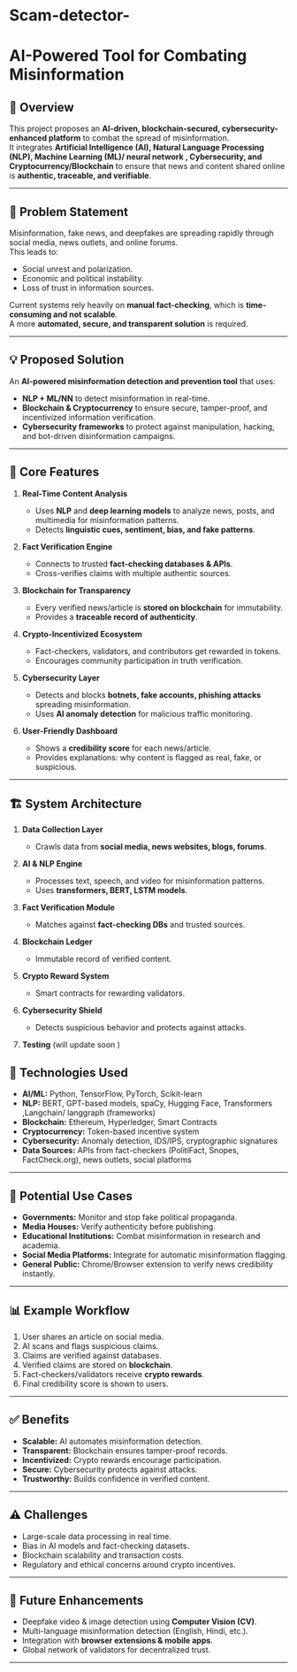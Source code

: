 # Scam-detector-
# AI-Powered Tool for Combating Misinformation

## 📌 Overview
This project proposes an **AI-driven, blockchain-secured, cybersecurity-enhanced platform** to combat the spread of misinformation.  
It integrates **Artificial Intelligence (AI), Natural Language Processing (NLP), Machine Learning (ML)/ neural network , Cybersecurity, and Cryptocurrency/Blockchain** to ensure that news and content shared online is **authentic, traceable, and verifiable**.

---

## 🎯 Problem Statement
Misinformation, fake news, and deepfakes are spreading rapidly through social media, news outlets, and online forums.  
This leads to:
- Social unrest and polarization.  
- Economic and political instability.  
- Loss of trust in information sources.  

Current systems rely heavily on **manual fact-checking**, which is **time-consuming and not scalable**.  
A more **automated, secure, and transparent solution** is required.

---

## 💡 Proposed Solution
An **AI-powered misinformation detection and prevention tool** that uses:
- **NLP + ML/NN** to detect misinformation in real-time.  
- **Blockchain & Cryptocurrency** to ensure secure, tamper-proof, and incentivized information verification.  
- **Cybersecurity frameworks** to protect against manipulation, hacking, and bot-driven disinformation campaigns.  

---

## 🔑 Core Features
1. **Real-Time Content Analysis**
   - Uses **NLP** and **deep learning models** to analyze news, posts, and multimedia for misinformation patterns.  
   - Detects **linguistic cues, sentiment, bias, and fake patterns**.

2. **Fact Verification Engine**
   - Connects to trusted **fact-checking databases & APIs**.  
   - Cross-verifies claims with multiple authentic sources.  

3. **Blockchain for Transparency**
   - Every verified news/article is **stored on blockchain** for immutability.  
   - Provides a **traceable record of authenticity**.  

4. **Crypto-Incentivized Ecosystem**
   - Fact-checkers, validators, and contributors get rewarded in tokens.  
   - Encourages community participation in truth verification.  

5. **Cybersecurity Layer**
   - Detects and blocks **botnets, fake accounts, phishing attacks** spreading misinformation.  
   - Uses **AI anomaly detection** for malicious traffic monitoring.  

6. **User-Friendly Dashboard**
   - Shows a **credibility score** for each news/article.  
   - Provides explanations: why content is flagged as real, fake, or suspicious.  

---

## 🏗️ System Architecture
1. **Data Collection Layer**
   - Crawls data from **social media, news websites, blogs, forums**.  
2. **AI & NLP Engine**
   - Processes text, speech, and video for misinformation patterns.  
   - Uses **transformers, BERT, LSTM models**.  
3. **Fact Verification Module**
   - Matches against **fact-checking DBs** and trusted sources.  
4. **Blockchain Ledger**
   - Immutable record of verified content.  
5. **Crypto Reward System**
   - Smart contracts for rewarding validators.  
6. **Cybersecurity Shield**
   - Detects suspicious behavior and protects against attacks.  

7.  **Testing**
   (will update soon )

## 🔬 Technologies Used
- **AI/ML:** Python, TensorFlow, PyTorch, Scikit-learn  
- **NLP:** BERT, GPT-based models, spaCy, Hugging Face, Transformers  ,Langchain/  langgraph (frameworks)
- **Blockchain:** Ethereum, Hyperledger, Smart Contracts  
- **Cryptocurrency:** Token-based incentive system  
- **Cybersecurity:** Anomaly detection, IDS/IPS, cryptographic signatures  
- **Data Sources:** APIs from fact-checkers (PolitiFact, Snopes, FactCheck.org), news outlets, social platforms  

---

## 🚀 Potential Use Cases
- **Governments:** Monitor and stop fake political propaganda.  
- **Media Houses:** Verify authenticity before publishing.  
- **Educational Institutions:** Combat misinformation in research and academia.  
- **Social Media Platforms:** Integrate for automatic misinformation flagging.  
- **General Public:** Chrome/Browser extension to verify news credibility instantly.  

---

## 📊 Example Workflow
1. User shares an article on social media.  
2. AI scans and flags suspicious claims.  
3. Claims are verified against databases.  
4. Verified claims are stored on **blockchain**.  
5. Fact-checkers/validators receive **crypto rewards**.  
6. Final credibility score is shown to users.  

---

## ✅ Benefits
- **Scalable:** AI automates misinformation detection.  
- **Transparent:** Blockchain ensures tamper-proof records.  
- **Incentivized:** Crypto rewards encourage participation.  
- **Secure:** Cybersecurity protects against attacks.  
- **Trustworthy:** Builds confidence in verified content.  

---

## ⚠️ Challenges
- Large-scale data processing in real time.  
- Bias in AI models and fact-checking datasets.  
- Blockchain scalability and transaction costs.  
- Regulatory and ethical concerns around crypto incentives.  

---

## 📅 Future Enhancements
- Deepfake video & image detection using **Computer Vision (CV)**.  
- Multi-language misinformation detection (English, Hindi, etc.).  
- Integration with **browser extensions & mobile apps**.  
- Global network of validators for decentralized trust.  

---
